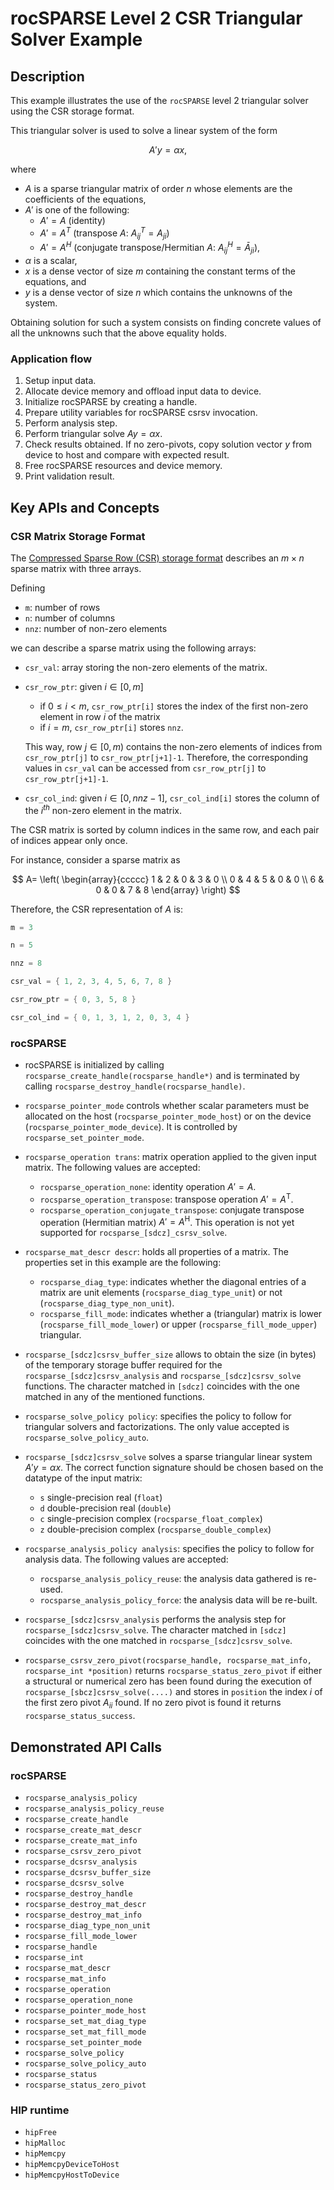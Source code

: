 # rocSPARSE Level 2 CSR Triangular Solver Example

## Description

This example illustrates the use of the `rocSPARSE` level 2 triangular solver using the CSR storage format.

This triangular solver is used to solve a linear system of the form

$$
A'y = \alpha x,
$$

where

- $A$ is a sparse triangular matrix of order $n$ whose elements are the coefficients of the equations,
- $A'$ is one of the following:
  - $A' = A$ (identity)
  - $A' = A^T$ (transpose $A$: $A_{ij}^T = A_{ji}$)
  - $A' = A^H$ (conjugate transpose/Hermitian $A$: $A_{ij}^H = \bar A_{ji}$),
- $\alpha$ is a scalar,
- $x$ is a dense vector of size $m$ containing the constant terms of the equations, and
- $y$ is a dense vector of size $n$ which contains the unknowns of the system.

Obtaining solution for such a system consists on finding concrete values of all the unknowns such that the above equality holds.

### Application flow

1. Setup input data.
2. Allocate device memory and offload input data to device.
3. Initialize rocSPARSE by creating a handle.
4. Prepare utility variables for rocSPARSE csrsv invocation.
5. Perform analysis step.
6. Perform triangular solve $Ay = \alpha x$.
7. Check results obtained. If no zero-pivots, copy solution vector $y$ from device to host and compare with expected result.
8. Free rocSPARSE resources and device memory.
9. Print validation result.

## Key APIs and Concepts

### CSR Matrix Storage Format

The [Compressed Sparse Row (CSR) storage format](https://rocsparse.readthedocs.io/en/latest/usermanual.html#csr-storage-format) describes an $m \times n$ sparse matrix with three arrays.

Defining

- `m`: number of rows
- `n`: number of columns
- `nnz`: number of non-zero elements

we can describe a sparse matrix using the following arrays:

- `csr_val`: array storing the non-zero elements of the matrix.
- `csr_row_ptr`: given $i \in [0, m]$
  - if $` 0 \leq i < m `$, `csr_row_ptr[i]` stores the index of the first non-zero element in row $i$ of the matrix
  - if $i = m$, `csr_row_ptr[i]` stores `nnz`.

  This way, row $j \in [0, m)$ contains the non-zero elements of indices from `csr_row_ptr[j]` to `csr_row_ptr[j+1]-1`. Therefore, the corresponding values in `csr_val` can be accessed from `csr_row_ptr[j]` to `csr_row_ptr[j+1]-1`.
- `csr_col_ind`: given $i \in [0, nnz-1]$, `csr_col_ind[i]` stores the column of the $i^{th}$ non-zero element in the matrix.

The CSR matrix is sorted by column indices in the same row, and each pair of indices appear only once.

For instance, consider a sparse matrix as

$$
A=
\left(
\begin{array}{ccccc}
1 & 2 & 0 & 3 & 0 \\
0 & 4 & 5 & 0 & 0 \\
6 & 0 & 0 & 7 & 8
\end{array}
\right)
$$

Therefore, the CSR representation of $A$ is:

```cpp
m = 3

n = 5

nnz = 8

csr_val = { 1, 2, 3, 4, 5, 6, 7, 8 }

csr_row_ptr = { 0, 3, 5, 8 }

csr_col_ind = { 0, 1, 3, 1, 2, 0, 3, 4 }
```

### rocSPARSE

- rocSPARSE is initialized by calling `rocsparse_create_handle(rocsparse_handle*)` and is terminated by calling `rocsparse_destroy_handle(rocsparse_handle)`.

- `rocsparse_pointer_mode` controls whether scalar parameters must be allocated on the host (`rocsparse_pointer_mode_host`) or on the device (`rocsparse_pointer_mode_device`). It is controlled by `rocsparse_set_pointer_mode`.

- `rocsparse_operation trans`: matrix operation applied to the given input matrix. The following values are accepted:
  - `rocsparse_operation_none`: identity operation $A' = A$.
  - `rocsparse_operation_transpose`: transpose operation $A' = A^\mathrm{T}$.
  - `rocsparse_operation_conjugate_transpose`: conjugate transpose operation (Hermitian matrix) $A' = A^\mathrm{H}$. This operation is not yet supported for `rocsparse_[sdcz]_csrsv_solve`.

- `rocsparse_mat_descr descr`: holds all properties of a matrix. The properties set in this example are the following:
  - `rocsparse_diag_type`: indicates whether the diagonal entries of a matrix are unit elements (`rocsparse_diag_type_unit`) or not (`rocsparse_diag_type_non_unit`).
  - `rocsparse_fill_mode`: indicates whether a (triangular) matrix is lower (`rocsparse_fill_mode_lower`) or upper (`rocsparse_fill_mode_upper`) triangular.

- `rocsparse_[sdcz]csrsv_buffer_size` allows to obtain the size (in bytes) of the temporary storage buffer required for the `rocsparse_[sdcz]csrsv_analysis` and `rocsparse_[sdcz]csrsv_solve` functions. The character matched in `[sdcz]` coincides with the one matched in any of the mentioned functions.

- `rocsparse_solve_policy policy`: specifies the policy to follow for triangular solvers and factorizations. The only value accepted is `rocsparse_solve_policy_auto`.

- `rocsparse_[sdcz]csrsv_solve` solves a sparse triangular linear system $A'y = \alpha x$. The correct function signature should be chosen based on the datatype of the input matrix:
  - `s` single-precision real (`float`)
  - `d` double-precision real (`double`)
  - `c` single-precision complex (`rocsparse_float_complex`)
  - `z` double-precision complex (`rocsparse_double_complex`)

- `rocsparse_analysis_policy analysis`: specifies the policy to follow for analysis data. The following values are accepted:
  - `rocsparse_analysis_policy_reuse`: the analysis data gathered is re-used.
  - `rocsparse_analysis_policy_force`: the analysis data will be re-built.

- `rocsparse_[sdcz]csrsv_analysis` performs the analysis step for `rocsparse_[sdcz]csrsv_solve`. The character matched in `[sdcz]` coincides with the one matched in `rocsparse_[sdcz]csrsv_solve`.

- `rocsparse_csrsv_zero_pivot(rocsparse_handle, rocsparse_mat_info, rocsparse_int *position)` returns `rocsparse_status_zero_pivot` if either a structural or numerical zero has been found during the execution of `rocsparse_[sbcz]csrsv_solve(....)` and stores in `position` the index $i$ of the first zero pivot $A_{ii}$ found. If no zero pivot is found it returns `rocsparse_status_success`.

## Demonstrated API Calls

### rocSPARSE

- `rocsparse_analysis_policy`
- `rocsparse_analysis_policy_reuse`
- `rocsparse_create_handle`
- `rocsparse_create_mat_descr`
- `rocsparse_create_mat_info`
- `rocsparse_csrsv_zero_pivot`
- `rocsparse_dcsrsv_analysis`
- `rocsparse_dcsrsv_buffer_size`
- `rocsparse_dcsrsv_solve`
- `rocsparse_destroy_handle`
- `rocsparse_destroy_mat_descr`
- `rocsparse_destroy_mat_info`
- `rocsparse_diag_type_non_unit`
- `rocsparse_fill_mode_lower`
- `rocsparse_handle`
- `rocsparse_int`
- `rocsparse_mat_descr`
- `rocsparse_mat_info`
- `rocsparse_operation`
- `rocsparse_operation_none`
- `rocsparse_pointer_mode_host`
- `rocsparse_set_mat_diag_type`
- `rocsparse_set_mat_fill_mode`
- `rocsparse_set_pointer_mode`
- `rocsparse_solve_policy`
- `rocsparse_solve_policy_auto`
- `rocsparse_status`
- `rocsparse_status_zero_pivot`

### HIP runtime

- `hipFree`
- `hipMalloc`
- `hipMemcpy`
- `hipMemcpyDeviceToHost`
- `hipMemcpyHostToDevice`
